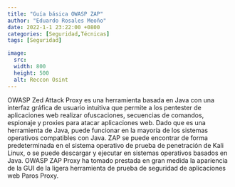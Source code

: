 ```yaml
---
title: "Guía básica OWASP ZAP"
author: "Eduardo Rosales Meoño"
date: 2022-1-1 23:22:00 +0800
categories: [Seguridad,Técnicas]
tags: [Seguridad]

image:
  src: 
  width: 800
  height: 500
  alt: Reccon Osint
---
```



OWASP Zed Attack Proxy es una herramienta basada en Java con una interfaz gráfica de usuario intuitiva que permite a los pentester de aplicaciones web realizar ofuscaciones, secuencias de comandos, espionaje y proxies para atacar aplicaciones web. Dado que es una herramienta de Java, puede funcionar en la mayoría de los sistemas operativos compatibles con Java. ZAP se puede encontrar de forma predeterminada en el sistema operativo de prueba de penetración de Kali Linux, o se puede descargar  y ejecutar en sistemas operativos basados en Java. OWASP ZAP Proxy ha tomado prestada en gran medida la apariencia de la GUI de la ligera herramienta de prueba de seguridad de aplicaciones web Paros Proxy.

